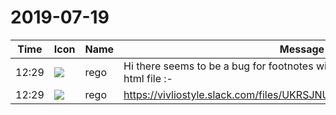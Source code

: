 # 2019-07-19

|Time|Icon|Name|Message|
|---|---|---|---|
|12:29|![](https://secure.gravatar.com/avatar/d4cb8b471c02742a11ecd0b8698ecfdd.jpg?s=72&d=https%3A%2F%2Fa.slack-edge.com%2Fdf10d%2Fimg%2Favatars%2Fava_0015-72.png)|rego|Hi there seems to be a bug for footnotes within tables for this particular html file :-|
|12:29|![](https://secure.gravatar.com/avatar/d4cb8b471c02742a11ecd0b8698ecfdd.jpg?s=72&d=https%3A%2F%2Fa.slack-edge.com%2Fdf10d%2Fimg%2Favatars%2Fava_0015-72.png)|rego|https://vivliostyle.slack.com/files/UKRSJNUDC/FLKRG69EC/document.html|
